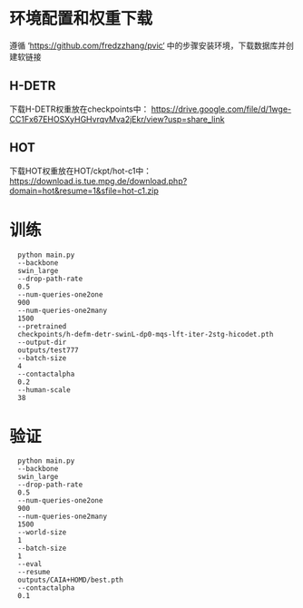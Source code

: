 # 环境配置和权重下载
遵循 ‘https://github.com/fredzzhang/pvic‘ 中的步骤安装环境，下载数据库并创建软链接

## H-DETR
下载H-DETR权重放在checkpoints中：
https://drive.google.com/file/d/1wge-CC1Fx67EHOSXyHGHvrqvMva2jEkr/view?usp=share_link
## HOT
下载HOT权重放在HOT/ckpt/hot-c1中：
https://download.is.tue.mpg.de/download.php?domain=hot&resume=1&sfile=hot-c1.zip


# 训练
```
  python main.py
  --backbone
  swin_large
  --drop-path-rate
  0.5
  --num-queries-one2one
  900
  --num-queries-one2many
  1500
  --pretrained
  checkpoints/h-defm-detr-swinL-dp0-mqs-lft-iter-2stg-hicodet.pth
  --output-dir
  outputs/test777
  --batch-size
  4
  --contactalpha
  0.2
  --human-scale
  38
```
# 验证
```
  python main.py
  --backbone
  swin_large
  --drop-path-rate
  0.5
  --num-queries-one2one
  900
  --num-queries-one2many
  1500
  --world-size
  1
  --batch-size
  1
  --eval
  --resume
  outputs/CAIA+HOMD/best.pth
  --contactalpha
  0.1
```



